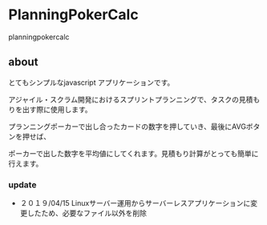# PlanningPokerCalc
planningpokercalc

## about
とてもシンプルなjavascript アプリケーションです。

アジャイル・スクラム開発におけるスプリントプランニングで、タスクの見積もりを出す際に使用します。

プランニングポーカーで出し合ったカードの数字を押していき、最後にAVGボタンを押せば、

ポーカーで出した数字を平均値にしてくれます。見積もり計算がとっても簡単に行えます。

### update
- ２０１９/04/15  Linuxサーバー運用からサーバーレスアプリケーションに変更したため、必要なファイル以外を削除
